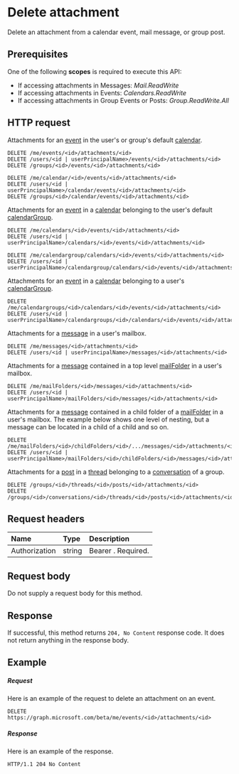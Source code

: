 # Delete attachment

Delete an attachment from a calendar event, mail message, or group post.
## Prerequisites
One of the following **scopes** is required to execute this API:

* If accessing attachments in Messages: *Mail.ReadWrite*
* If accessing attachments in Events: *Calendars.ReadWrite*
* If accessing attachments in Group Events or Posts: *Group.ReadWrite.All*

## HTTP request
<!-- { "blockType": "ignored" } -->
Attachments for an [event](../resources/event.md) in the user's or group's default [calendar](../resources/calendar.md).
```http
DELETE /me/events/<id>/attachments/<id>
DELETE /users/<id | userPrincipalName>/events/<id>/attachments/<id>
DELETE /groups/<id>/events/<id>/attachments/<id>

DELETE /me/calendar/<id>/events/<id>/attachments/<id>
DELETE /users/<id | userPrincipalName>/calendar/events/<id>/attachments/<id>
DELETE /groups/<id>/calendar/events/<id>/attachments/<id>
```
Attachments for an [event](../resources/event.md) in a [calendar](../resources/calendar.md) belonging to the user's default [calendarGroup](../resources/calendargroup.md).
```http
DELETE /me/calendars/<id>/events/<id>/attachments/<id>
DELETE /users/<id | userPrincipalName>/calendars/<id>/events/<id>/attachments/<id>

DELETE /me/calendargroup/calendars/<id>/events/<id>/attachments/<id>
DELETE /users/<id | userPrincipalName>/calendargroup/calendars/<id>/events/<id>/attachments/<id>
```
Attachments for an [event](../resources/event.md) in a [calendar](../resources/calendar.md) belonging to a user's [calendarGroup](../resources/calendargroup.md).
```http
DELETE /me/calendargroups/<id>/calendars/<id>/events/<id>/attachments/<id>
DELETE /users/<id | userPrincipalName>/calendargroups/<id>/calendars/<id>/events/<id>/attachments/<id>
```
Attachments for a [message](../resources/message.md) in a user's mailbox.
```http
DELETE /me/messages/<id>/attachments/<id>
DELETE /users/<id | userPrincipalName>/messages/<id>/attachments/<id>
```
Attachments for a [message](../resources/message.md) contained in a top level [mailFolder](../resources/mailfolder.md) in a user's mailbox.
```http
DELETE /me/mailFolders/<id>/messages/<id>/attachments/<id>
DELETE /users/<id | userPrincipalName>/mailFolders/<id>/messages/<id>/attachments/<id>
```
Attachments for a [message](../resources/message.md) contained in a child folder of a [mailFolder](../resources/mailfolder.md) in a user's mailbox.  The
example below shows one level of nesting, but a message can be located in a child of a child and so on.
```http
DELETE /me/mailFolders/<id>/childFolders/<id>/.../messages/<id>/attachments/<id>
DELETE /users/<id | userPrincipalName>/mailFolders/<id>/childFolders/<id>/messages/<id>/attachments/<id>
```
Attachments for a [post](../resources/post.md) in a [thread](../resources/conversationthread.md) belonging to a [conversation](../resources/conversation.md) of a group.
```http
DELETE /groups/<id>/threads/<id>/posts/<id>/attachments/<id>
DELETE /groups/<id>/conversations/<id>/threads/<id>/posts/<id>/attachments/<id>
```
## Request headers
| Name       | Type | Description|
|:---------------|:--------|:----------|
| Authorization  | string  | Bearer <token>. Required. |

## Request body
Do not supply a request body for this method.


## Response
If successful, this method returns `204, No Content` response code. It does not return anything in the response body.

## Example
##### Request
Here is an example of the request to delete an attachment on an event.
<!-- {
  "blockType": "request",
  "name": "delete_attachment"
}-->
```http
DELETE https://graph.microsoft.com/beta/me/events/<id>/attachments/<id>
```
##### Response
Here is an example of the response.
<!-- {
  "blockType": "response",
  "truncated": true
} -->
```http
HTTP/1.1 204 No Content
```
<!-- uuid: 8fcb5dbc-d5aa-4681-8e31-b001d5168d79
2015-10-25 14:57:30 UTC -->
<!-- {
  "type": "#page.annotation",
  "description": "Delete attachment",
  "keywords": "",
  "section": "documentation",
  "tocPath": ""
}-->
